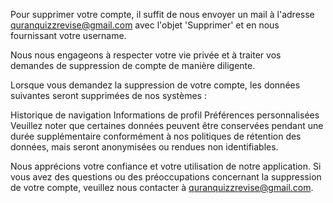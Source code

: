 Pour supprimer votre compte, il suffit de nous envoyer un mail à l'adresse quranquizzrevise@gmail.com avec l'objet 'Supprimer' et en nous fournissant votre username. 

Nous nous engageons à respecter votre vie privée et à traiter vos demandes de suppression de compte de manière diligente.

Lorsque vous demandez la suppression de votre compte, les données suivantes seront supprimées de nos systèmes :

Historique de navigation
Informations de profil
Préférences personnalisées
Veuillez noter que certaines données peuvent être conservées pendant une durée supplémentaire conformément à nos politiques de rétention des données, mais seront anonymisées ou rendues non identifiables.

Nous apprécions votre confiance et votre utilisation de notre application. Si vous avez des questions ou des préoccupations concernant la suppression de votre compte, veuillez nous contacter à quranquizzrevise@gmail.com.
